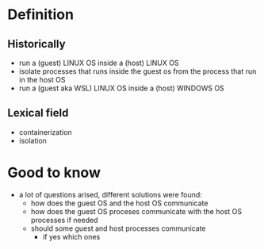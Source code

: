 ---
---

# Definition
## Historically
- run a (guest) LINUX OS inside a (host) LINUX OS
- isolate processes that runs inside the guest os from the process that run in the host OS
- run a (guest aka WSL) LINUX OS inside a (host) WINDOWS OS

## Lexical field
- containerization
- isolation

# Good to know
- a lot of questions arised, different solutions were found:
  - how does the guest OS and the host OS communicate
  - how does the guest OS proceses communicate with the host OS processes if needed
  - should some guest and host processes communicate
    - if yes which ones 
